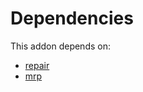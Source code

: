 # Dependencies

This addon depends on:

- [repair](https://github.com/bringout/oca-ocb-core/tree/11a704b400b8bf0763643e267bf123858a85c9e6/odoo-bringout-oca-ocb-repair)
- [mrp](https://github.com/bringout/oca-ocb-mrp/tree/2829be3138755add397c1199488f39925393daaf/odoo-bringout-oca-ocb-mrp)
